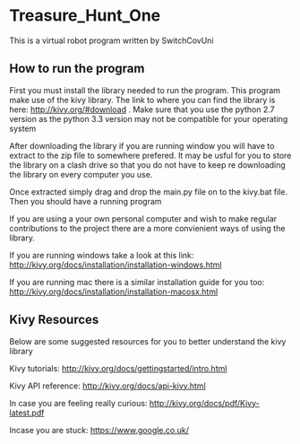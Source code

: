 # Treasure_Hunt_One
This is a virtual robot program written by SwitchCovUni

How to run the program
-------
First you must install the library needed to run the program. This program make use of the kivy library. The link to where you can find the library is here: http://kivy.org/#download . Make sure that you use the python 2.7 version as the python 3.3 version may not be compatible for your operating system

After downloading the library if you are running window you will have to extract to the zip file to somewhere prefered. It may be usful for you to store the library on a clash drive so that you do not have to keep re downloading the library on every computer you use. 

Once extracted simply drag and drop the main.py file on to the kivy.bat file. Then you should have a running program

If you are using a your own personal computer and wish to make regular contributions to the project there are a more convienient ways of using the library.

If you are running windows take a look at this link: http://kivy.org/docs/installation/installation-windows.html

If you are running mac there is a similar installation guide for you too: http://kivy.org/docs/installation/installation-macosx.html


Kivy Resources 
-------
Below are some suggested resources for you to better understand the kivy library


Kivy tutorials: http://kivy.org/docs/gettingstarted/intro.html

Kivy API reference: http://kivy.org/docs/api-kivy.html

In case you are feeling really curious: http://kivy.org/docs/pdf/Kivy-latest.pdf

Incase you are stuck: https://www.google.co.uk/
